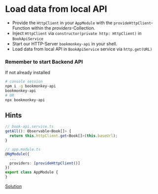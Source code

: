 # Load data from local API
- Provide the `HttpClient` in your `AppModule` with the `provideHttpClient`-Function within the _providers_-Collection.
- Inject `HttpClient` via `constructor(private http: HttpClient)` in `BookApiService`
- Start our HTTP-Server `bookmonkey-api` in your shell.
- Load data from local API in `BookApiService` service via `http.get(URL)`

### Remember to start Backend API
If not already installed
```bash
# console session
npm i -g bookmonkey-api
bookmonkey-api
# OR
npx bookmonkey-api
```

## Hints
```typescript
// book-api.service.ts
getAll(): Observable<Book[]> {
  return this.httpClient.get<Book[]>(this.baseUrl);
}
```

```typescript
// app.module.ts
@NgModule({
  ...
  providers: [provideHttpClient()]
})
export class AppModule {
}
```



[Solution](https://github.com/martinakraus/bookmonkey-client/commit/2ccbecac7632294ff656b761629bab03b759a3a6)
